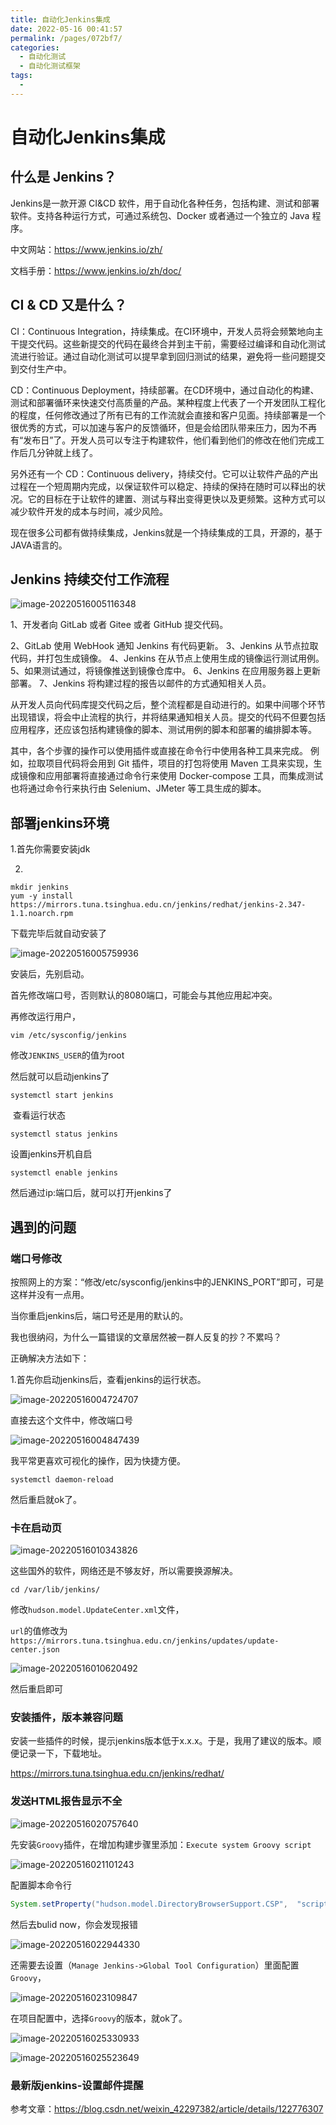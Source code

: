 ```yaml
---
title: 自动化Jenkins集成
date: 2022-05-16 00:41:57
permalink: /pages/072bf7/
categories:
  - 自动化测试
  - 自动化测试框架
tags:
  - 
---
```

# 自动化Jenkins集成

## 什么是 Jenkins？
Jenkins是一款开源 CI&CD 软件，用于自动化各种任务，包括构建、测试和部署软件。支持各种运行方式，可通过系统包、Docker 或者通过一个独立的 Java 程序。

中文网站：https://www.jenkins.io/zh/

文档手册：https://www.jenkins.io/zh/doc/

 

## CI & CD 又是什么？

CI：Continuous Integration，持续集成。在CI环境中，开发人员将会频繁地向主干提交代码。这些新提交的代码在最终合并到主干前，需要经过编译和自动化测试流进行验证。通过自动化测试可以提早拿到回归测试的结果，避免将一些问题提交到交付生产中。

CD：Continuous Deployment，持续部署。在CD环境中，通过自动化的构建、测试和部署循环来快速交付高质量的产品。某种程度上代表了一个开发团队工程化的程度，任何修改通过了所有已有的工作流就会直接和客户见面。持续部署是一个很优秀的方式，可以加速与客户的反馈循环，但是会给团队带来压力，因为不再有“发布日”了。开发人员可以专注于构建软件，他们看到他们的修改在他们完成工作后几分钟就上线了。

另外还有一个 CD：Continuous delivery，持续交付。它可以让软件产品的产出过程在一个短周期内完成，以保证软件可以稳定、持续的保持在随时可以释出的状况。它的目标在于让软件的建置、测试与释出变得更快以及更频繁。这种方式可以减少软件开发的成本与时间，减少风险。

现在很多公司都有做持续集成，Jenkins就是一个持续集成的工具，开源的，基于 JAVA语言的。

## Jenkins 持续交付工作流程

![image-20220516005116348](../../.vuepress/public/img/blog/image-20220516005116348.png)

1、开发者向 GitLab 或者 Gitee 或者 GitHub 提交代码。

2、GitLab 使用 WebHook 通知 Jenkins 有代码更新。
3、Jenkins 从节点拉取代码，并打包生成镜像。
4、Jenkins 在从节点上使用生成的镜像运行测试用例。
5、如果测试通过，将镜像推送到镜像仓库中。
6、Jenkins 在应用服务器上更新部署。
7、Jenkins 将构建过程的报告以邮件的方式通知相关人员。

从开发人员向代码库提交代码之后，整个流程都是自动进行的。如果中间哪个环节出现错误，将会中止流程的执行，并将结果通知相关人员。提交的代码不但要包括应用程序，还应该包括构建镜像的脚本、测试用例的脚本和部署的编排脚本等。

其中，各个步骤的操作可以使用插件或直接在命令行中使用各种工具来完成。
例如，拉取项目代码将会用到 Git 插件，项目的打包将使用 Maven 工具来实现，生成镜像和应用部署将直接通过命令行来使用 Docker-compose 工具，而集成测试也将通过命令行来执行由 Selenium、JMeter 等工具生成的脚本。

## 部署jenkins环境

1.首先你需要安装jdk

2.

```shell
mkdir jenkins
yum -y install https://mirrors.tuna.tsinghua.edu.cn/jenkins/redhat/jenkins-2.347-1.1.noarch.rpm
```

下载完毕后就自动安装了

![image-20220516005759936](../../.vuepress/public/img/blog/image-20220516005759936.png)

安装后，先别启动。

首先修改端口号，否则默认的8080端口，可能会与其他应用起冲突。

再修改运行用户，

```shell
vim /etc/sysconfig/jenkins
```

修改`JENKINS_USER`的值为root

然后就可以启动jenkins了

```shell
systemctl start jenkins
```

​	查看运行状态

```shell
systemctl status jenkins
```

设置jenkins开机自启

```shell
systemctl enable jenkins
```

然后通过ip:端口后，就可以打开jenkins了





## 遇到的问题

### 端口号修改

按照网上的方案：“修改/etc/sysconfig/jenkins中的JENKINS_PORT”即可，可是这样并没有一点用。

当你重启jenkins后，端口号还是用的默认的。

我也很纳闷，为什么一篇错误的文章居然被一群人反复的抄？不累吗？

正确解决方法如下：

1.首先你启动jenkins后，查看jenkins的运行状态。

![image-20220516004724707](../../.vuepress/public/img/blog/image-20220516004724707.png)

直接去这个文件中，修改端口号

![image-20220516004847439](../../.vuepress/public/img/blog/image-20220516004847439.png)

我平常更喜欢可视化的操作，因为快捷方便。

```shell
systemctl daemon-reload
```

然后重启就ok了。

### 卡在启动页

![image-20220516010343826](../../.vuepress/public/img/blog/image-20220516010343826.png)

这些国外的软件，网络还是不够友好，所以需要换源解决。

```shell
cd /var/lib/jenkins/
```

修改`hudson.model.UpdateCenter.xml`文件，

`url`的值修改为`https://mirrors.tuna.tsinghua.edu.cn/jenkins/updates/update-center.json`

![image-20220516010620492](../../.vuepress/public/img/blog/image-20220516010620492.png)

然后重启即可

### 安装插件，版本兼容问题

安装一些插件的时候，提示jenkins版本低于x.x.x。于是，我用了建议的版本。顺便记录一下，下载地址。

https://mirrors.tuna.tsinghua.edu.cn/jenkins/redhat/

### 发送HTML报告显示不全

![image-20220516020757640](../../.vuepress/public/img/blog/image-20220516020757640.png)

先安装`Groovy`插件，在增加构建步骤里添加：`Execute system Groovy script`

![image-20220516021101243](../../.vuepress/public/img/blog/image-20220516021101243.png)

配置脚本命令行

```java
System.setProperty("hudson.model.DirectoryBrowserSupport.CSP",  "script-src 'unsafe-inline'")
```

然后去bulid now，你会发现报错

![image-20220516022944330](../../.vuepress/public/img/blog/image-20220516022944330.png)

还需要去设置（`Manage Jenkins->Global Tool Configuration`）里面配置`Groovy`，

![image-20220516023109847](../../.vuepress/public/img/blog/image-20220516023109847.png)

在项目配置中，选择`Groovy`的版本，就ok了。

![image-20220516025330933](../../.vuepress/public/img/blog/image-20220516025330933.png)

![image-20220516025523649](../../.vuepress/public/img/blog/image-20220516025523649.png)



### 最新版jenkins-设置邮件提醒

参考文章：https://blog.csdn.net/weixin_42297382/article/details/122776307

